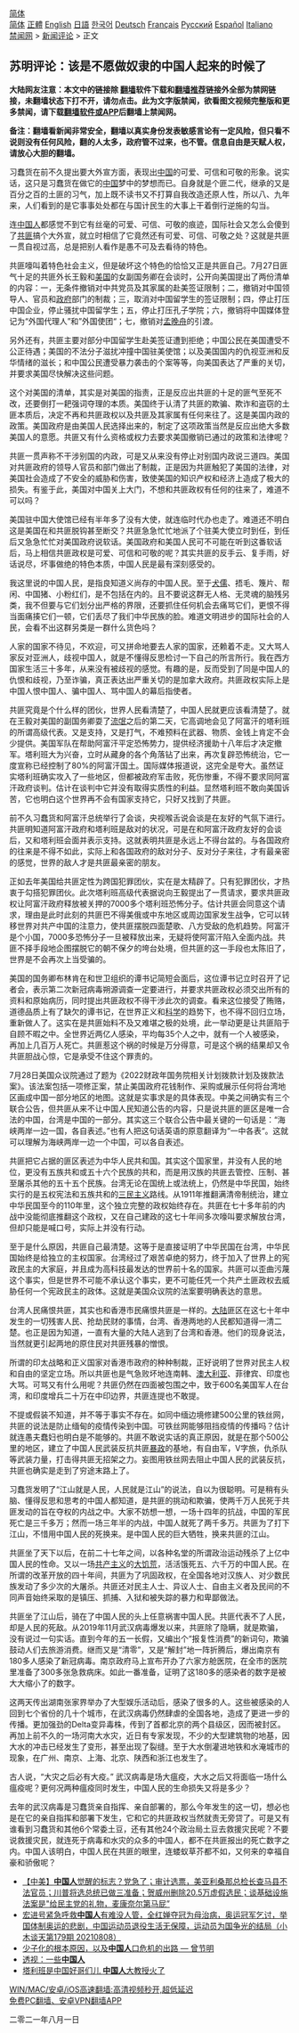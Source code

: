  <!-- 面包屑导航 --> <div class="breadcrumb"><!-- GTranslate: https://gtranslate.io/ -->  <div class="switcher notranslate">  <div class="selected">  <a href="#" onclick="return false;"> 简体</a>  </div>  <div class="option">  <a href="https://www.bannedbook.org" onclick="doGTranslate('zh-CN|zh-CN');jQuery('div.switcher div.selected a').html(jQuery(this).html());return false;" title="简体中文" class="nturl selected"> 简体</a>  <a href="https://www.bannedbook.org/zh-tw/" onclick="doGTranslate('zh-CN|zh-TW');jQuery('div.switcher div.selected a').html(jQuery(this).html());return false;" title="繁體中文" class="nturl"> 正體</a>  <a href="https://www.bannedbook.org/en/" onclick="doGTranslate('zh-CN|en');jQuery('div.switcher div.selected a').html(jQuery(this).html());return false;" title="English" class="nturl"> English</a>  <a href="https://www.bannedbook.org/ja/" onclick="doGTranslate('zh-CN|ja');jQuery('div.switcher div.selected a').html(jQuery(this).html());return false;" title="日本語" class="nturl"> 日語</a>  <a href="https://www.bannedbook.org/ko/" onclick="doGTranslate('zh-CN|ko');jQuery('div.switcher div.selected a').html(jQuery(this).html());return false;" title="한국어" class="nturl"> 한국어</a>  <a href="https://www.bannedbook.org/de/" onclick="doGTranslate('zh-CN|de');jQuery('div.switcher div.selected a').html(jQuery(this).html());return false;" title="Deutsch" class="nturl"> Deutsch</a>  <a href="https://www.bannedbook.org/fr/" onclick="doGTranslate('zh-CN|fr');jQuery('div.switcher div.selected a').html(jQuery(this).html());return false;" title="Français" class="nturl"> Français</a>  <a href="https://www.bannedbook.org/ru/" onclick="doGTranslate('zh-CN|ru');jQuery('div.switcher div.selected a').html(jQuery(this).html());return false;" title="Русский" class="nturl"> Русский</a>  <a href="https://www.bannedbook.org/es/" onclick="doGTranslate('zh-CN|es');jQuery('div.switcher div.selected a').html(jQuery(this).html());return false;" title="Español" class="nturl"> Español</a>  <a href="https://www.bannedbook.org/it/" onclick="doGTranslate('zh-CN|it');jQuery('div.switcher div.selected a').html(jQuery(this).html());return false;" title="Italiano" class="nturl"> Italiano</a>  </div>  </div>      <div class='breadcrumb-sub'><!-- Breadcrumb NavXT 6.3.0 --> <a href="https://www.bannedbook.org/" class="home">禁闻网</a> &gt; <a href="https://www.bannedbook.org/bnews/comments/" class="category">新闻评论</a> &gt; 正文</div></div><h2>苏明评论：该是不愿做奴隶的中国人起来的时候了</h2> <p class="notice"><b>大陆网友注意：本文中的链接除 <a href="https://github.com/bannedbook/fanqiang" >翻墙</a>软件下载和<a href="https://github.com/killgcd/justmysocks/blob/master/README.md">翻墙推荐</a>链接外全部为禁网链接，未翻墙状态下打不开，请勿点击。此为文字版禁闻，欲看图文视频完整版和更多禁闻，请下载<a href="https://github.com/bannedbook/fanqiang">翻墙软件或APP</a>后翻墙上禁闻网。</p><p>备注：翻墙看新闻非常安全，翻墙以真实身份发表敏感言论有一定风险，但只看不说则没有任何风险，翻的人太多，政府管不过来，也不管。信息自由是天赋人权，请放心大胆的翻墙。</b></p>  <div class="entry"> <p>习蠢货在前不久提出要大外宣方面，表现出<span class='wp_keywordlink_affiliate'><a href="https://www.bannedbook.org/" title="中国" target="_blank">中国</a></span>的可爱、可信和可敬的形象。说实话，这只是习蠢货在做它的<a href="https://www.bannedbook.org/bnews/tag/%E4%B8%AD%E5%9B%BD/" class="st_tag internal_tag" rel="tag" title="标签 中国 下的日志">中国</a>梦中的梦想而已。自身就是个匪二代，继承的又是百分之百的土匪的习气，加上既不读书又不打算自我改造还原人性，所以八、九年来，人们看到的是它事事处处都在与国计民生的大事上干着倒行逆施的勾当。</p> <p>连<a href="https://www.bannedbook.org/bnews/tag/%e4%b8%ad%e5%9b%bd%e4%ba%ba/" class="st_tag internal_tag" rel="tag" title="标签 中国人 下的日志">中国人</a>都感觉不到它有丝毫的可爱、可信、可敬的痕迹，国际社会又怎么会傻到了<a href="https://www.bannedbook.org/bnews/tag/%E5%85%B1%E5%8C%AA/" class="st_tag internal_tag" rel="tag" title="标签 共匪 下的日志">共匪</a>搞个大外宣，就立时相信了它竟然还有可爱、可信、可敬之处？这就是共匪一贯自视过高，总是把别人看作是愚不可及去看待的特色。</p> <p>共匪嚎叫着特色社会主义，但是破坏这个特色的恰恰又正是共匪自己。7月27日匪气十足的共匪外长王毅和<a href="https://www.bannedbook.org/bnews/tag/%e7%be%8e%e5%9b%bd/" class="st_tag internal_tag" rel="tag" title="标签 美国 下的日志">美国</a>的女副国务卿在会谈时，公开向美国提出了两份清单的内容：一，无条件撤销对中共党员及其家属的赴美签证限制；二，撤销对中国领导人、官员和<a href="https://www.bannedbook.org/bnews/tag/%e6%94%bf%e5%ba%9c/" class="st_tag internal_tag" rel="tag" title="标签 政府 下的日志">政府</a>部门的制裁；三，取消对中国留学生的签证限制；四，停止打压中国企业，停止骚扰中国留学生；五，停止打压孔子学院；六，撤销将中国媒体登记为“外国代理人”和”外国使团“；七，撤销对<a href="https://www.bannedbook.org/bnews/tag/%e5%ad%9f%e6%99%9a%e8%88%9f/" class="st_tag internal_tag" rel="tag" title="标签 孟晚舟 下的日志">孟晚舟</a>的引渡。</p> <p>另外还有，共匪主要对部分中国留学生赴美签证遭到拒绝；中国公民在美国遭受不公正待遇；美国的不法分子滋扰冲撞中国驻美使馆；以及美国国内的仇视亚洲和反华情绪的滋长；和中国公民遭受暴力袭击的个案等等，向美国表达了严重的关切，并要求美国尽快解决这些问题。</p> <p>这个对美国的清单，其实是对美国的指责，正是反应出共匪的十足的匪气至死不改，还要倒打一耙强词夺理的本质。美国终于认清了共匪的欺骗、欺诈和盗窃的土匪本质后，决定不再和共匪政权以及共匪及其家属有任何来往了。这是美国内政的政策。美国政府是由美国人民选择出来的，制定了这项政策当然是反应出绝大多数美国人的意愿。共匪又有什么资格或权力去要求美国撤销已通过的政策和法律呢？</p> <p>共匪一贯声称不干涉别国的内政，可是又从来没有停止对别国内政说三道四。美国对共匪政府的领导人官员和部门做出了制裁，正是因为共匪触犯了美国的法律，对美国社会造成了不安全的威胁和伤害，致使美国的知识产权和经济上造成了极大的损失。有鉴于此，美国对中国关上大门，不想和共匪政权有任何的往来了，难道不可以吗？</p>  <p>美国驻中国大使馆已经有半年多了没有大使，就连临时代办也走了。难道还不明白这是美国在和共匪脱钩甚至断交？共匪急急忙忙地派了个驻美大使立时到任，到任后又急急忙忙对美国政府说软话。美国政府和美国人民可不可能在听到这番软话后，马上相信共匪政权是可爱、可信和可敬的呢？其实共匪的反手云、复手雨，好话说尽，坏事做绝的特色本质，中国人民是最有深刻感受的。</p> <p>我这里说的中国人民，是指良知道义尚存的中国人民。至于<span class='wp_keywordlink'><a href="https://www.bannedbook.org/forum2/topic141.html" title="《犬儒病》胡平 著" target="_blank">犬儒</a></span>、捂毛、篾片、帮闲、中国猪、小粉红们，是不包括在内的。且不要说这群无人格、无灵魂的脑残另类，我不但要与它们划分出严格的界限，还要抓住任何机会去痛骂它们，更恨不得当面痛揍它们一顿，它们丢尽了我们中华民族的脸。难道文明进步的国际社会的人民，会看不出这群另类是一群什么货色吗？</p> <p>人家的国家不待见，不欢迎，可又拼命地要去人家的国家，还赖着不走。又大骂人家反对亚洲人，歧视中国人，就是不懂得反思检讨一下自己的所言所行。我在西方国家生活三十多年，从来没有被歧视的感觉。有趣的是，反而受到了同是中国人的仇恨和歧视，乃至诈骗，真正表达出严重关切的是加拿大政府。共匪政权实际上是中国人恨中国人、骗中国人、骂中国人的幕后指使者。</p> <p>共匪究竟是个什么样的团伙，世界人民看清楚了，中国人民就更应该看清楚了。就在王毅对美国的副国务卿耍了<span class='wp_keywordlink'><a href="https://www.bannedbook.org/forum11/topic282.html" title="禁片：评中国共产党的流氓本性" target="_blank">流氓</a></span>之后的第二天，它高调地会见了阿富汗的塔利班的所谓高级代表。又是支持，又是打气，不难预料在武器、物质、金钱上肯定不会少提供。美国军队在帮助阿富汗平定恐怖势力，提供经济援助十八年后才决定撤军。塔利班大为兴奋，立时从藏身的各个角落钻了出来，再次复辟恐怖统治，它一度宣称已经控制了80%的阿富汗国土。国际媒体报道说，这完全是夸大。虽然证实塔利班确实攻入了一些地区，但都被政府军击败，死伤惨重，不得不要求同阿富汗政府谈判。估计在谈判中它并没有取得实质性的利益。显然塔利班不敢向美国诉苦，它也明白这个世界再不会有国家支持它，只好又找到了共匪。</p> <p>前不久习蠢货和阿富汗总统举行了会谈，央视喉舌说会谈是在友好的气氛下进行。共匪明知道阿富汗政府和塔利班是敌对的状况，可是在和阿富汗政府友好的会谈后，又和塔利班会面并表示支持。这就表明共匪是永远上不得台盆的。与各国政府的往来是不得不如此，实际上和各国政府的敌对分子、反对分子来往，才有最亲密的感觉，世界的敌人才是共匪最亲密的朋友。</p> <p>正如去年美国给共匪定性为跨国犯罪团伙，实在是太精辟了。只有犯罪团伙，才热衷于勾搭犯罪团伙。此次塔利班高级代表据说向王毅提出了一贯请求，要求共匪政权让阿富汗政府释放被关押的7000多个塔利班恐怖分子。估计共匪会同意这个请求，理由是此时此刻的共匪巴不得美俄或中东地区或周边国家发生战争，它可以转移世界对共产中国的注意力，使共匪摆脱四面楚歌、八方受敌的危机趋势。阿富汗是个小国，7000多恐怖分子一旦被释放出来，无疑将使阿富汗陷入全面内战。共匪不择手段地企图摆脱它的朝不保夕的垮台处境，但共匪的这一手段也太陈旧了，世界是不会再次上当受骗的。</p>  <p>美国的国务卿布林肯在和世卫组织的谭书记简短会面后，这位谭书记立时召开了记者会，表示第二次新冠病毒朔源调查一定要进行，并要求共匪政权必须交出所有的资料和原始病历，同时提出共匪政权不得干涉此次的调查。看来这位接受了贿赂，道德品质上有了缺欠的谭书记，在世界正义和<span class='wp_keywordlink'><a href="https://www.bannedbook.org/forum11/topic309.html" title="禁片：“科学”的棍子" target="_blank">科学</a></span>的趋势下，也不得不回归立场，重新做人了。这实在是共匪始料不及又难堪之极的处境，此一举动更是让共匪陷于自顾不暇之中。全世界近两亿人感染，平均每35个人之中，就有一个人被感染，再加上几百万人死亡。共匪惹这个祸的时候是万分得意，可是这个祸的结果却又令共匪胆战心惊，它是承受不住这个罪责的。</p> <p>7月28日美国众议院通过了题为《2022财政年国务院相关计划拨款计划及拨款法案》。该法案包括一项修正案，禁止美国政府花钱制作、采购或展示任何将台湾地区画成中国一部分地区的地图。这就是实事求是的具体表现。中美之间确实有三个联合公告，但共匪从来不让中国人民知道公告的内容，只是说共匪的匪区是唯一合法的中国，台湾是中国的一部分。其实这三个联合公告中最关键的一句话是：“海峡两岸一边一国，各自表述。”也有人把这句话英语的原意翻译为“一中各表“。这就可以理解为海峡两岸一边一个中国，可以各自表述。</p> <p>共匪把它占据的匪区表述为中华人民共和国。其实这个国家里，并没有人民的地位，更没有五族共和或五十六个民族的共和，而是用汉族的共匪去管控、压制、甚至屠杀其他的五十五个民族。台湾无论在国统上或法统上，仍然是中华民国，始终实行的是五权宪法和五族共和的<span class='wp_keywordlink'><a href="https://www.bannedbook.org/forum2/topic3456.html" title="孙中山《三民主义》" target="_blank">三民主义</a></span>路线。从1911年推翻满清帝制统治，建立中华民国至今的110年里，这个独立完整的政权始终存在。共匪在七十多年前的内战中没能彻底推翻这个政权，又在自己建政的这七十年间多次嚎叫要求解放台湾，但却只能是喊口号，实际上并没有行动。</p> <p>至于是什么原因，共匪自己最清楚。这等于是直接证明了中华民国在台湾，中华民国始终是给独立的主权国家。台湾经过了艰苦卓绝的努力，终于加入了世界上的宪政民主的大家庭，并且成为高科技最发达的世界前十名的国家。共匪可以歪曲污蔑这个事实，但是世界不可能不承认这个事实，更不可能任凭一个共产土匪政权去威胁任何一个宪政民主的政体。这就是美国众议院的法案要明确表达的意思。</p> <p>台湾人民痛恨共匪，其实也和香港市民痛恨共匪是一样的。<span class='wp_keywordlink_affiliate'><a href="https://www.bannedbook.org/" title="大陆" target="_blank">大陆</a></span>匪区在这七十年中发生的一切残害人民、抢劫民财的事情，台湾、香港两地的人民都知道得一清二楚。也正是因为知道，一直有大量的大陆人逃到了台湾和香港。他们的现身说法，当然就更引起两地的原住民对共匪残暴的憎恨。</p> <p>所谓的印太战略和正义国家对香港市政府的种种制裁，正好说明了世界对民主人权和自由的坚定立场。所以共匪也是气急败坏地连南韩、<a href="https://www.bannedbook.org/bnews/tag/%e6%be%b3%e5%a4%a7%e5%88%a9%e4%ba%9a/" class="st_tag internal_tag" rel="tag" title="标签 澳大利亚 下的日志">澳大利亚</a>、菲律宾、印度也大骂。可骂又有什么用呢？共匪仍然在四面被包围之中，致于600名美国军人在台湾，和印度增兵二十万在中印边界，共匪连提也不敢提。</p>  <p>不提或假装不知道，并不等于事实不存在。如同中缅边境修建500公里的铁丝网，共匪的说法是防止缅甸的疫情传染到中国。可铁丝网能够阻挡疫情的传播吗？估计就连愚夫蠢妇也明白是不能够的。共匪不敢说实话的真正原因，就是在那个500公里的地区，建立了中国人民武装反抗共匪<span class='wp_keywordlink'><a href="https://www.bannedbook.org/forum11/topic276.html" title="禁片：评中国共产党的暴政" target="_blank">暴政</a></span>的基地，有自由军，V字旅，仇杀队等武装力量，打击得共匪无招架之力。妄图用铁丝网去阻止中国人民的武装反抗，共匪也确实是走到了穷途末路上了。</p> <p>习蠢货发明了“江山就是人民，人民就是江山”的说法，自以为很聪明。可是稍有头脑、懂得反思和思考的中国人都知道，是共匪的挑动和欺骗，使两千万人民死于共匪发动的旨在夺权的内战之中。大家不妨想一想，一场十四年的抗战，中国的军民死亡是三千多万；然而一场三年半的内战，中国人就死了两千多万。共匪为了打下江山，不惜用中国人民的死换来。是中国人民的巨大牺牲，换来共匪的江山。</p> <p>共匪坐了天下以后，在前二十七年之间，以各种名堂的所谓政治运动残杀了上亿中国人民的性命。又以一场<span class='wp_keywordlink'><a href="https://www.bannedbook.org/forum2/topic6177.html" title="《共产主义的终极目的》" target="_blank">共产主义</a></span>的<span class='wp_keywordlink'><a href="https://www.bannedbook.org/forum2/topic255.html" title="https://www.bannedbook.org/forum2/topic255.html" target="_blank">大饥荒</a></span>，活活饿死五、六千万的中国人民。在所谓的改革开放的四十年间，共匪为了巩固政权，在全国各地对汉族人、对少数民族发动了多少次的大屠杀。共匪还对民主人士、异议人士、自由主义者及民间的不同声音始终采取的是镇压、抓捕、入狱和被失踪的暴力和卑鄙做法。</p> <p>共匪坐了江山后，骑在了中国人民的头上任意祸害中国人民。共匪代表不了人民，却是人民的死敌。从2019年11月武汉病毒爆发以来，共匪除了隐瞒，就是欺骗，没有说过一句实话。直到今年的五一长假，又编出个“报复性消费”的新词句，欺骗鼓动人们去旅游消费。继而又是“清零”，又是“解封”地一阵折腾后，爆出南京有180多人感染了新冠病毒。南京政府马上宣布开办了六家方舱医院，在全市的医院里准备了300多张急救病床。如此一番准备，证明了这180多的感染者的数字是被大大缩小了的数字。</p> <p>这两天传出湖南张家界举办了大型娱乐活动后，感染了很多的人。这些被感染的人回到七个省份的几十个城市，在武汉病毒仍然肆虐的全国各地，造成了更进一步的传播。更加强劲的Delta变异毒株，传到了首都北京的两个县级区，因而被封区。再加上前不久的一场河南大水灾，近日有专家发现，不少的大型建筑物的地基，因大水的冲击已经发生了变形，甚至出现了裂缝。至于大水倒灌进地铁和水淹城市的现象，在广州、南京、上海、北京、陕西和浙江也发生了。</p> <p>古人说，“大灾之后必有大疫。” 武汉病毒是场大瘟疫，大水之后又将面临一场什么瘟疫呢？更何况两种瘟疫同时发生，中国人民的生命损失又将是多少？</p>  <p>去年的武汉病毒是习蠢货亲自指挥、亲自部署的，那么今年发生的这一切，想必也是在它的亲自指挥和部署下发生，它和它的共匪政权当然就责无旁贷了。可是又有谁看到习蠢货和其他6个常委土豆，还有其他24个政治局土豆去救援灾民呢？不要说救援灾民，就连死于病毒和水灾的众多的中国人，都不在共匪报出的死亡数字之内。中国人该明白，中国人民在共匪的眼里，连蝼蚁草芥都不如，又何来的幸福自豪和骄傲呢？</p> <ul class='op-related-articles' title='相关阅读'> <li><a href='https://www.bannedbook.org/bnews/bannedvideo/20210808/1602695.html' target='_blank'>【中美】<b>中国人</b>觉醒的标志？党急了；审计选票，美亚利桑那总检长查马县不法官员；川普将选总统已做三准备；贺威州删除20.5万虚假选民；谈基础设施法案是"给民主党的礼物，麦康奈尔第马屁”</a></li> <li><a href='https://www.bannedbook.org/bnews/bannedvideo/20210808/1602675.html' target='_blank'>宏进号紧急呼救<b>中国人</b>有难没人管，全红婵夺冠为母治病，奥运冠军乞讨，举国体制奥运的悲剧，中国运动员退役生活无保障，运动员为国争光的结局（小木谈天第179期 20210808）</a></li> <li><a href='https://www.bannedbook.org/bnews/comments/20210808/1602542.html' target='_blank'>少子化的根本原因，以及<b>中国人</b>口危机的出路 — 曾节明</a></li> <li><a href='https://www.bannedbook.org/bnews/bannedvideo/20210807/1601978.html' target='_blank'>透视：一些<b>中国人</b></a></li> <li><a href='https://www.bannedbook.org/bnews/comments/20210807/1601871.html' target='_blank'>塔利班是中国好哥们儿 <b>中国人</b>大教授火了</a></li> </ul> <p class="texttj"> <a href="https://github.com/bannedbook/fanqiang/wiki/V2ray%E6%9C%BA%E5%9C%BA" target="_blank">WIN/MAC/安卓/iOS高速翻墙:高清视频秒开,超低延迟</a><br/> <a href="https://github.com/bannedbook/fanqiang/wiki/%E7%A6%81%E9%97%BB%E7%BD%91%E5%AE%89%E5%8D%93%E7%BF%BB%E5%A2%99%E6%96%B0%E9%97%BBAPP" target="_blank">免费PC翻墙、安卓VPN翻墙APP</a></p><p>二零二一年八月一日</p><a name='sharetosocial'></a>  <div style="margin-bottom:5px;padding-bottom:5px;clear:both"> <div id="archive-pix-1" class="banner-ads"> <!-- AuctionX Display platform tag START --> <div id="26318x728x90x621x_ADSLOT2" clicktrack="%%CLICK_URL_ESC%%"></div> <!-- AuctionX Display platform tag END --> </div> <div id="archive-pix-2" class="banner-ads"> <!-- AuctionX Display platform tag START --> <div id="26315x300x250x621x_ADSLOT2" clicktrack="%%CLICK_URL_ESC%%"></div> <!-- AuctionX Display platform tag END --> </div> </div>  <div id="archive-pix-1" class="banner-ads"> <!-- AuctionX Display platform tag START --> <div id="26318x728x90x621x_ADSLOT3" clicktrack="%%CLICK_URL_ESC%%"></div> <!-- AuctionX Display platform tag END --> </div> </div><!--END ENTRY--> 